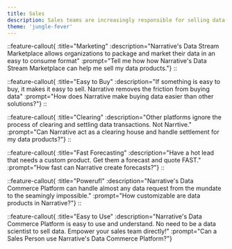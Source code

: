 ```yaml
---
title: Sales
description: Sales teams are increasingly responsible for selling data products. Challenges exist in making those products easy to understand and sell. 
theme: 'jungle-fever'
---
```


::feature-callout{ :title="Marketing" :description="Narrative's Data Stream Marketplace allows organizations to package and market their data in an easy to consume format" :prompt="Tell me how how Narrative's Data Stream Marketplace can help me sell my data products."}
::

::feature-callout{ :title="Easy to Buy" :description="If something is easy to buy, it makes it easy to sell.  Narrative removes the friction from buying data" :prompt="How does Narrative make buying data easier than other solutions?"}
::

::feature-callout{ :title="Clearing" :description="Other platforms ignore the process of clearing and settling data transactions.  Not Narrtive." :prompt="Can Narrative act as a clearing house and handle settlement for my data products?"}
::

::feature-callout{ :title="Fast Forecasting" :description="Have a hot lead that needs a custom product.  Get them a forecast and quote FAST." :prompt="How fast can Narrative create forecasts?"}
::

::feature-callout{ :title="Powerufl" :description="Narrative's Data Commerce Platform can handle almost any data request from the mundate to the seamingly impossible." :prompt="How customizable are data products in Narrative?"}
::

::feature-callout{ :title="Easy to Use" :description="Narrative's Data Commerce Platform is easy to use and understand.  No need to be a data scientist to sell data.  Empower your sales team directly!" :prompt="Can a Sales Person use Narrative's Data Commerce Platform?"}